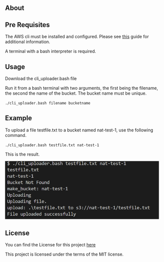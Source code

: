 ## About


## Pre Requisites

The AWS cli must be installed and configured. Please see [this](https://dev.to/binat/install-and-configure-aws-cli-on-windows-1obh) guide for additional information.

A terminal with a bash interpreter is required.

## Usage

Download the cli_uploader.bash file

Run it from a bash terminal with two arguments, the first being the filename, the second the name of the bucket. The bucket name must be unique.

`./cli_uploader.bash filename bucketname`


## Example

To upload a file testfile.txt to a bucket named nat-test-1, use the following command.

`./cli_uploader.bash testfile.txt nat-test-1`

This is the result.

![alt text](image.png)

## License

You can find the License for this project [here](LICENSE.md)

This project is licensed under the terms of the MIT license.